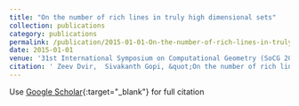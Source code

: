 ```yaml
---
title: "On the number of rich lines in truly high dimensional sets"
collection: publications
category: publications
permalink: /publication/2015-01-01-On-the-number-of-rich-lines-in-truly-high-dimensional-sets
date: 2015-01-01
venue: '31st International Symposium on Computational Geometry (SoCG 2015)'
citation: ' Zeev Dvir,  Sivakanth Gopi, &quot;On the number of rich lines in truly high dimensional sets.&quot; 31st International Symposium on Computational Geometry (SoCG 2015), 2015.'
---
```

Use [Google Scholar](https://scholar.google.com/scholar?q=On+the+number+of+rich+lines+in+truly+high+dimensional+sets){:target="_blank"} for full citation
